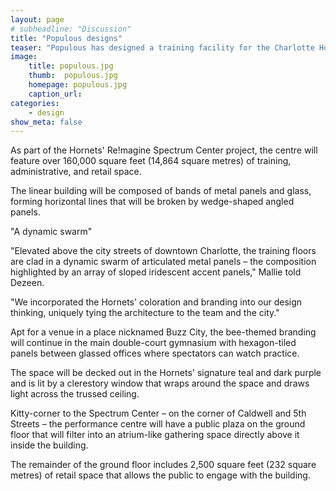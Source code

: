 ```yaml
---
layout: page
# subheadline: "Discussion"
title: "Populous designs"
teaser: "Populous has designed a training facility for the Charlotte Hornets"
image:
    title: populous.jpg
    thumb:  populous.jpg
    homepage: populous.jpg
    caption_url: 
categories:
    - design
show_meta: false
---
```

As part of the Hornets' Re!magine Spectrum Center project, the centre will feature over 160,000 square feet (14,864 square metres) of training, administrative, and retail space.

The linear building will be composed of bands of metal panels and glass, forming horizontal lines that will be broken by wedge-shaped angled panels.

"A dynamic swarm"

"Elevated above the city streets of downtown Charlotte, the training floors are clad in a dynamic swarm of articulated metal panels – the composition highlighted by an array of sloped iridescent accent panels," Mallie told Dezeen.

"We incorporated the Hornets' coloration and branding into our design thinking, uniquely tying the architecture to the team and the city."

Apt for a venue in a place nicknamed Buzz City, the bee-themed branding will continue in the main double-court gymnasium with hexagon-tiled panels between glassed offices where spectators can watch practice.

The space will be decked out in the Hornets' signature teal and dark purple and is lit by a clerestory window that wraps around the space and draws light across the trussed ceiling.

Kitty-corner to the Spectrum Center – on the corner of Caldwell and 5th Streets – the performance centre will have a public plaza on the ground floor that will filter into an atrium-like gathering space directly above it inside the building.

The remainder of the ground floor includes 2,500 square feet (232 square metres) of retail space that allows the public to engage with the building.